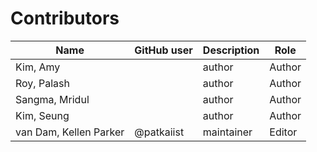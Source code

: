 # Contributors

| Name                   | GitHub user | Description | Role   |
|------------------------|-------------|-------------|--------|
| Kim, Amy               |             | author      | Author |
| Roy, Palash            |             | author      | Author |
| Sangma, Mridul         |             | author      | Author |
| Kim, Seung             |             | author      | Author |
| van Dam, Kellen Parker | @patkaiist  | maintainer  | Editor |
